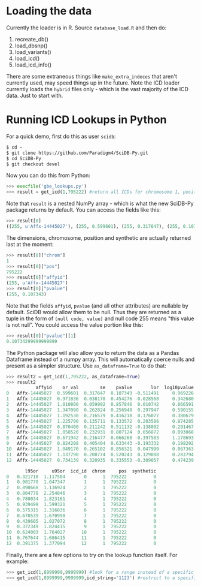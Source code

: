 # Loading the data

Currently the loader is in R. Source `database_load.R` and then do:
  1. recreate_db()
  2. load_dbsnp()
  3. load_variants()
  4. load_icd()
  5. load_icd_info()

There are some extraneous things like `make_extra_indeces` that aren't currently used, may speed things up in the future. Note the ICD loader currently loads the `hybrid` files only - which is the vast majority of the ICD data. Just to start with.

# Running ICD Lookups in Python

For a quick demo, first do this as user `scidb`:
```bash
$ cd ~
$ git clone https://github.com/Paradigm4/SciDB-Py.git
$ cd SciDB-Py
$ git checkout devel 
```

Now you can do this from Python:
```python
>>> execfile('gbe_lookups.py')
>>> result = get_icd(1,795222) #return all ICDs for chromosome 1, position 795222
```

Note that `result` is a nested NumPy array - which is what the new SciDB-Py package returns by default. You can access the fields like this:
```python
>>> result[0]
((255, u'Affx-14445027'), (255, 0.599601), (255, 0.317647), (255, 0.107343), (255, -0.511490844976566), (255, 0.9692262713068632), (255, 0.321718298739391), (255, 1.1175036067570145), 0, 1, 795222, 0)
```

The dimensions, chromosome, position and synthetic are actually returned last at the moment:
```python
>>> result[0]["chrom"]
1
>>> result[0]["pos"]
795222
>>> result[0]["affyid"]
(255, u'Affx-14445027')
>>> result[0]["pvalue"]
(255, 0.107343)
```

Note that the fields `affyid`, `pvalue` (and all other attributes) are nullable by default. SciDB would allow them to be null. Thus they are returned as a tuple in the form of `(null code, value)` and null code 255 means "this value is not null". You could access the value portion like this:

```python
>>> result[0]["pvalue"][1]
0.10734299999999999
```

The Python package will also allow you to return the data as a Pandas Dataframe instead of a numpy array. This will automatically coerce nulls and present as a simpler structure. Use `as_dataframe=True` to do that:
```python
>>> result2 = get_icd(1,795222, as_dataframe=True)
>>> result2
           affyid    or_val        se    pvalue       lor  log10pvalue  \
0   Affx-14445027  0.599601  0.317647  0.107343 -0.511491     0.969226   
1   Affx-14445027  0.971836  0.038178  0.454276 -0.028568     0.342680   
2   Affx-14445027  1.010800  0.059992  0.857846  0.010742     0.066591   
3   Affx-14445027  1.347090  0.262824  0.256948  0.297947     0.590155   
4   Affx-14445027  1.192530  0.216579  0.416218  0.176077     0.380679   
5   Affx-14445027  1.225790  0.135711  0.133572  0.203586     0.874285   
6   Affx-14445027  0.870400  0.211242  0.511132 -0.138802     0.291467   
7   Affx-14445027  1.058520  0.232931  0.807124  0.056872     0.093060   
8   Affx-14445027  0.671942  0.216477  0.066268 -0.397583     1.178693   
9   Affx-14445027  0.824208  0.405404  0.633443 -0.193332     0.198292   
10  Affx-14445027  1.049170  0.265102  0.856321  0.047999     0.067363   
11  Affx-14445027  1.137790  0.200774  0.520243  0.129088     0.283794   
12  Affx-14445027  0.734139  0.320935  0.335553 -0.309057     0.474239   

       l95or     u95or  icd_id  chrom     pos  synthetic  
0   0.321718  1.117504       0      1  795222          0  
1   0.901770  1.047347       1      1  795222          0  
2   0.898668  1.136924       2      1  795222          0  
3   0.804778  2.254846       3      1  795222          0  
4   0.780034  1.823161       4      1  795222          0  
5   0.939499  1.599321       5      1  795222          0  
6   0.575315  1.316836       6      1  795222          0  
7   0.670539  1.670990       7      1  795222          0  
8   0.439605  1.027072       8      1  795222          0  
9   0.372349  1.824415       9      1  795222          0  
10  0.624003  1.764027      10      1  795222          0  
11  0.767644  1.686415      11      1  795222          0  
12  0.391375  1.377094      12      1  795222          0  
```

Finally, there are a few options to try on the lookup function itself. For example:
```python
>>> get_icd(1,8999999,9999999) #look for a range instead of a specific coordinate
>>> get_icd(1,8999999,9999999,icd_string='1123') #restrict to a specific ICD name 
```

